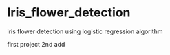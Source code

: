 # Iris_flower_detection

iris flower detection using logistic regression algorithm

first project
2nd add

